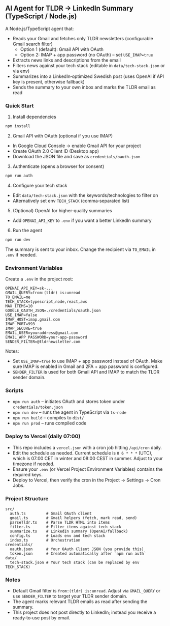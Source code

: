 ## AI Agent for TLDR → LinkedIn Summary (TypeScript / Node.js)

A Node.js/TypeScript agent that:

- Reads your Gmail and fetches only TLDR newsletters (configurable Gmail search filter)
  - Option 1 (default): Gmail API with OAuth
  - Option 2: IMAP + app password (no OAuth) – set `USE_IMAP=true`
- Extracts news links and descriptions from the email
- Filters news against your tech stack (editable in `data/tech-stack.json` or via env)
- Summarizes into a LinkedIn‑optimized Swedish post (uses OpenAI if API key is present, otherwise fallback)
- Sends the summary to your own inbox and marks the TLDR email as read

### Quick Start

1) Install dependencies

```bash
npm install
```

2) Gmail API with OAuth (optional if you use IMAP)

- In Google Cloud Console → enable Gmail API for your project
- Create OAuth 2.0 Client ID (Desktop app)
- Download the JSON file and save as `credentials/oauth.json`

3) Authenticate (opens a browser for consent)

```bash
npm run auth
```

4) Configure your tech stack

- Edit `data/tech-stack.json` with the keywords/technologies to filter on
- Alternatively set env `TECH_STACK` (comma‑separated list)

5) (Optional) OpenAI for higher‑quality summaries

- Add `OPENAI_API_KEY` to `.env` if you want a better LinkedIn summary

6) Run the agent

```bash
npm run dev
```

The summary is sent to your inbox. Change the recipient via `TO_EMAIL` in `.env` if needed.

### Environment Variables

Create a `.env` in the project root:

```
OPENAI_API_KEY=sk-...
GMAIL_QUERY=from:(tldr) is:unread
TO_EMAIL=me
TECH_STACK=typescript,node,react,aws
MAX_ITEMS=10
GOOGLE_OAUTH_JSON=./credentials/oauth.json
USE_IMAP=false
IMAP_HOST=imap.gmail.com
IMAP_PORT=993
IMAP_SECURE=true
EMAIL_USER=youraddress@gmail.com
EMAIL_APP_PASSWORD=your-app-password
SENDER_FILTER=@tldrnewsletter.com
```

Notes:
- Set `USE_IMAP=true` to use IMAP + app password instead of OAuth. Make sure IMAP is enabled in Gmail and 2FA + app password is configured.
- `SENDER_FILTER` is used for both Gmail API and IMAP to match the TLDR sender domain.

### Scripts

- `npm run auth` – initiates OAuth and stores token under `credentials/token.json`
- `npm run dev` – runs the agent in TypeScript via `ts-node`
- `npm run build` – compiles to `dist/`
- `npm run prod` – runs compiled code

### Deploy to Vercel (daily 07:00)

- This repo includes a `vercel.json` with a cron job hitting `/api/cron` daily.
- Edit the schedule as needed. Current schedule is `0 6 * * *` (UTC), which is 07:00 CET in winter and 08:00 CEST in summer. Adjust to your timezone if needed.
- Ensure your `.env` (or Vercel Project Environment Variables) contains the required keys.
- Deploy to Vercel, then verify the cron in the Project → Settings → Cron Jobs.

### Project Structure

```
src/
  auth.ts         # Gmail OAuth client
  gmail.ts        # Gmail helpers (fetch, mark read, send)
  parseTldr.ts    # Parse TLDR HTML into items
  filter.ts       # Filter items against tech stack
  summarize.ts    # LinkedIn summary (OpenAI/fallback)
  config.ts       # Loads env and tech stack
  index.ts        # Orchestration
credentials/
  oauth.json      # Your OAuth Client JSON (you provide this)
  token.json      # Created automatically after `npm run auth`
data/
  tech-stack.json # Your tech stack (can be replaced by env TECH_STACK)
```

### Notes

- Default Gmail filter is `from:(tldr) is:unread`. Adjust via `GMAIL_QUERY` or use `SENDER_FILTER` to target your TLDR sender domain.
- The agent marks relevant TLDR emails as read after sending the summary.
- This project does not post directly to LinkedIn; instead you receive a ready‑to‑use post by email.
